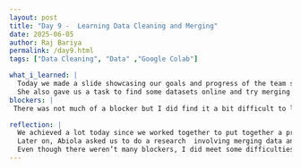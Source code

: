 ```yaml
---
layout: post
title: "Day 9 -  Learning Data Cleaning and Merging"
date: 2025-06-05
author: Raj Bariya
permalink: /day9.html
tags: ["Data Cleaning", "Data" ,"Google Colab"]

what_i_learned: |
  Today we made a slide showcasing our goals and progress of the team so far for the weekly assignment. Then we made a presentation video for the slide. Abiola gave us task to do some research on data merging and EDA. Then we shared what we learned from our research.
  She also gave us a task to find some datasets online and try merging them using the knowledge we gained from the research earlier. We also played kahoot to test our EDA skills.
blockers: |
 There was not much of a blocker but I did find it a bit difficult to learn seaborn library.

reflection: |
  We achieved a lot today since we worked together to put together a presentation highlighting our goals and what we have finished this week. Making the slide reminded us of our progress and what we still want to reach in the future.
  Later on, Abiola asked us to do a research  involving merging data and Exploratory Data Analysis (EDA). In this process, we gained some knowledge on it. We also had to find datasets online and mix them using the techniques we had been taught which helped us understand better.
  Even though there weren’t many blockers, I did meet some difficulties while handling the Seaborn library. Need more practice on it. Playing kahoot to test EDA skills was fun.
---
```

